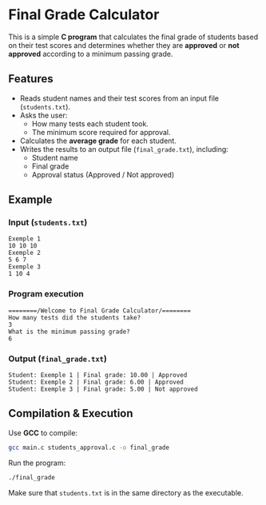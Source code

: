 # Final Grade Calculator

This is a simple **C program** that calculates the final grade of students based on their test scores and determines whether they are **approved** or **not approved** according to a minimum passing grade.

## Features
- Reads student names and their test scores from an input file (`students.txt`).
- Asks the user:
  - How many tests each student took.
  - The minimum score required for approval.
- Calculates the **average grade** for each student.
- Writes the results to an output file (`final_grade.txt`), including:
  - Student name
  - Final grade
  - Approval status (Approved / Not approved)

## Example

### Input (`students.txt`)
```
Exemple 1
10 10 10
Exemple 2
5 6 7 
Exemple 3
1 10 4
```

### Program execution
```
========/Welcome to Final Grade Calculator/========
How many tests did the students take?
3
What is the minimum passing grade?
6
```

### Output (`final_grade.txt`)
```
Student: Exemple 1 | Final grade: 10.00 | Approved
Student: Exemple 2 | Final grade: 6.00 | Approved
Student: Exemple 3 | Final grade: 5.00 | Not approved
```

## Compilation & Execution

Use **GCC** to compile:

```bash
gcc main.c students_approval.c -o final_grade
```

Run the program:

```bash
./final_grade
```

Make sure that `students.txt` is in the same directory as the executable.
